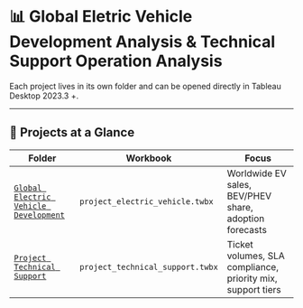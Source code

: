 # 📊 Global Eletric Vehicle Development Analysis & Technical Support Operation Analysis  

Each project lives in its own folder and can be opened directly in Tableau Desktop 2023.3 +.

---

## 🚀 Projects at a Glance  

| Folder | Workbook | Focus |
| ------ | -------- | ----- |
| [`Global Electric Vehicle Development`](./Global%20Electric%20Vehicle%20Development) | `project_electric_vehicle.twbx` | Worldwide EV sales, BEV/PHEV share, adoption forecasts |
| [`Project Technical Support`](./Project%20Technical%20Support) | `project_technical_support.twbx` | Ticket volumes, SLA compliance, priority mix, support tiers |

